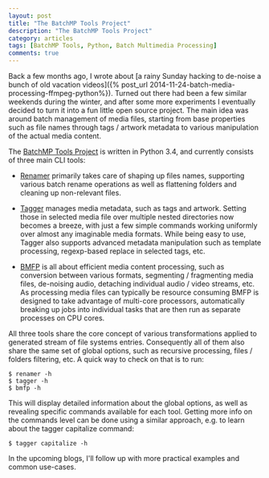 ```yaml
---
layout: post
title: "The BatchMP Tools Project"
description: "The BatchMP Tools Project"
category: articles
tags: [BatchMP Tools, Python, Batch Multimedia Processing]
comments: true
---
```



Back a few months ago, I wrote about [a rainy Sunday hacking to de-noise a bunch of old vacation videos]({% post_url 2014-11-24-batch-media-processing-ffmpeg-python%}). Turned out there had been a few similar weekends during the winter, and after some more experiments I eventually decided to turn it into a fun little open source project. The main idea was around batch management of media files, starting from base properties such as file names through tags / artwork metadata to various manipulation of the actual media content.

The [BatchMP Tools Project](https://github.com/akpw/batch-mp-tools) is written in Python 3.4, and currently consists of three main CLI tools:

+ [Renamer](https://github.com/akpw/batch-mp-tools#renamer) primarily takes care of shaping up files names, supporting various batch rename operations as well as flattening folders and cleaning up non-relevant files.

+ [Tagger](https://github.com/akpw/batch-mp-tools#tagger) manages media metadata, such as tags and artwork. Setting those in selected media file over multiple nested directories now becomes a breeze, with just a few simple commands working uniformly over almost any imaginable media formats. While being easy to use, Tagger also supports advanced metadata manipulation such as template processing, regexp-based replace in selected tags, etc.

+ [BMFP](https://github.com/akpw/batch-mp-tools#bmfp) is all about efficient media content processing, such as conversion between various formats, segmenting / fragmenting media files, de-noising audio, detaching individual audio / video streams, etc. As processing media files can typically be resource consuming BMFP is designed to take advantage of multi-core processors, automatically breaking up jobs into individual tasks that are then run as separate processes on CPU cores.

All three tools share the core concept of various transformations applied to generated stream of file systems entries. Consequently all of them also share the same set of global options, such as recursive processing, files / folders filtering, etc. A quick way to check on that is to run:

````
$ renamer -h
$ tagger -h
$ bmfp -h
````

This will display detailed information about the global options, as well as revealing specific commands available for each tool.
Getting more info on the commands level can be done using a similar approach, e.g. to learn about the tagger capitalize command:

````
$ tagger capitalize -h
````

In the upcoming blogs, I'll follow up with more practical examples and common use-cases.
